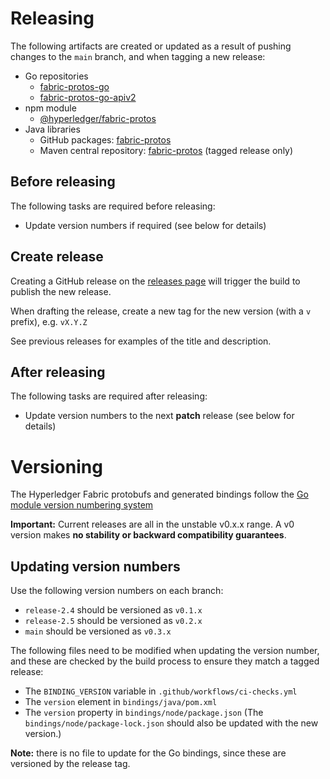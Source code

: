 # Releasing

The following artifacts are created or updated as a result of pushing changes to the `main` branch, and when tagging a new release:

- Go repositories
    - [fabric-protos-go](https://github.com/hyperledger/fabric-protos-go)
    - [fabric-protos-go-apiv2](https://github.com/hyperledger/fabric-protos-go-apiv2)
- npm module
    - [@hyperledger/fabric-protos](https://www.npmjs.com/package/@hyperledger/fabric-protos)
- Java libraries
    - GitHub packages: [fabric-protos](https://github.com/hyperledger/fabric-protos/packages/1412970)
    - Maven central repository: [fabric-protos](https://search.maven.org/artifact/org.hyperledger.fabric/fabric-protos) (tagged release only)

## Before releasing

The following tasks are required before releasing:

- Update version numbers if required (see below for details)

## Create release

Creating a GitHub release on the [releases page](https://github.com/hyperledger/fabric-protos/releases) will trigger the build to publish the new release.

When drafting the release, create a new tag for the new version (with a `v` prefix), e.g. `vX.Y.Z`

See previous releases for examples of the title and description.

## After releasing

The following tasks are required after releasing:

- Update version numbers to the next **patch** release (see below for details)

# Versioning

The Hyperledger Fabric protobufs and generated bindings follow the [Go module version numbering system](https://go.dev/doc/modules/version-numbers)

**Important:** Current releases are all in the unstable v0.x.x range. A v0 version makes **no stability or backward compatibility guarantees**.

## Updating version numbers

Use the following version numbers on each branch:

- `release-2.4` should be versioned as `v0.1.x`
- `release-2.5` should be versioned as `v0.2.x`
- `main` should be versioned as `v0.3.x`

The following files need to be modified when updating the version number, and these are checked by the build process to ensure they match a tagged release:

- The `BINDING_VERSION` variable in `.github/workflows/ci-checks.yml`
- The `version` element in `bindings/java/pom.xml`
- The `version` property in `bindings/node/package.json`
  (The `bindings/node/package-lock.json` should also be updated with the new version.)

**Note:** there is no file to update for the Go bindings, since these are versioned by the release tag.
